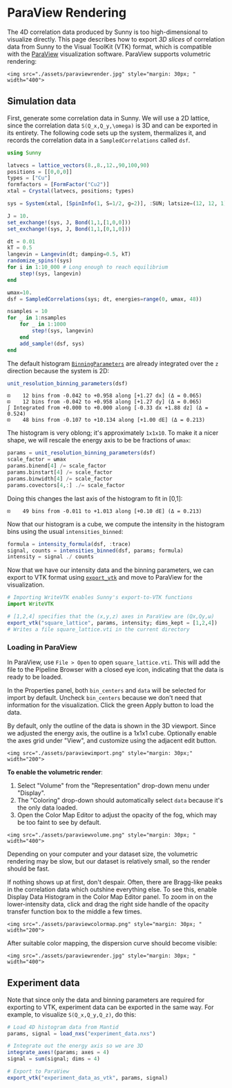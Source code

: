 # ParaView Rendering

The 4D correlation data produced by Sunny is too high-dimensional to visualize
directly. This page describes how to export *3D slices* of correlation data from
Sunny to the Visual ToolKit (VTK) format, which is compatible with the
[ParaView](https://www.paraview.org/) visualization software. ParaView supports
volumetric rendering:

```@raw html
<img src="./assets/paraviewrender.jpg" style="margin: 30px; " width="400">
```

## Simulation data

First, generate some correlation data in Sunny. We will use a 2D lattice, since
the correlation data ``S(Q_x,Q_y,\omega)`` is 3D and can be exported in its
entirety. The following code sets up the system, thermalizes it, and records the
correlation data in a `SampledCorrelations` called `dsf`.

```julia
using Sunny

latvecs = lattice_vectors(8.,8.,12.,90,100,90)
positions = [[0,0,0]]
types = ["Cu"]
formfactors = [FormFactor("Cu2")]
xtal = Crystal(latvecs, positions; types)

sys = System(xtal, [SpinInfo(1, S=1/2, g=2)], :SUN; latsize=(12, 12, 1), seed=1)

J = 10.
set_exchange!(sys, J, Bond(1,1,[1,0,0]))
set_exchange!(sys, J, Bond(1,1,[0,1,0]))

dt = 0.01
kT = 0.5
langevin = Langevin(dt; damping=0.5, kT)
randomize_spins!(sys)
for i in 1:10_000 # Long enough to reach equilibrium
    step!(sys, langevin)
end 

ωmax=10.
dsf = SampledCorrelations(sys; dt, energies=range(0, ωmax, 48))

nsamples = 10
for _ in 1:nsamples
    for _ in 1:1000 
        step!(sys, langevin)
    end
    add_sample!(dsf, sys)
end
```

The default histogram [`BinningParameters`](@ref) are already integrated over the ``z`` direction because the system is 2D:

```julia
unit_resolution_binning_parameters(dsf)
```

```
⊡    12 bins from -0.042 to +0.958 along [+1.27 dx] (Δ = 0.065)
⊡    12 bins from -0.042 to +0.958 along [+1.27 dy] (Δ = 0.065)
∫ Integrated from +0.000 to +0.000 along [-0.33 dx +1.88 dz] (Δ = 0.524)
⊡    48 bins from -0.107 to +10.134 along [+1.00 dE] (Δ = 0.213)
```

The histogram is very oblong; it's approximately `1x1x10`.
To make it a nicer shape, we will rescale the energy axis to be be fractions of `ωmax`:

```julia
params = unit_resolution_binning_parameters(dsf)
scale_factor = ωmax
params.binend[4] /= scale_factor
params.binstart[4] /= scale_factor
params.binwidth[4] /= scale_factor
params.covectors[4,:] ./= scale_factor
```

Doing this changes the last axis of the histogram to fit in [0,1]:

```
⊡    49 bins from -0.011 to +1.013 along [+0.10 dE] (Δ = 0.213)
```

Now that our histogram is a cube, we compute the intensity in the histogram bins
using the usual `intensities_binned`:

```julia
formula = intensity_formula(dsf, :trace)
signal, counts = intensities_binned(dsf, params; formula)
intensity = signal ./ counts
```

Now that we have our intensity data and the binning parameters, we can export to VTK format using [`export_vtk`](@ref) and move to ParaView for the visualization.

```julia
# Importing WriteVTK enables Sunny's export-to-VTK functions
import WriteVTK

# [1,2,4] specifies that the (x,y,z) axes in ParaView are (Qx,Qy,ω)
export_vtk("square_lattice", params, intensity; dims_kept = [1,2,4])
# Writes a file square_lattice.vti in the current directory
```

### Loading in ParaView

In ParaView, use `File > Open` to open `square_lattice.vti`.
This will add the file to the Pipeline Browser with a closed eye icon, indicating that
the data is ready to be loaded.

In the Properties panel, both `bin_centers` and `data` will be selected for import by default.
Uncheck `bin_centers` because we don't need that information for the visualization.
Click the green Apply button to load the data.

By default, only the outline of the data is shown in the 3D viewport.
Since we adjusted the energy axis, the outline is a 1x1x1 cube.
Optionally enable the axes grid under "View", and customize using the adjacent edit button.

```@raw html
<img src="./assets/paraviewimport.png" style="margin: 30px;" width="200">
```

**To enable the volumetric render**:
1. Select "Volume" from the "Representation" drop-down menu under "Display".
2. The "Coloring" drop-down should automatically select `data` because it's the only data loaded.
3. Open the Color Map Editor to adjust the opacity of the fog, which may be too faint to see by default.

```@raw html
<img src="./assets/paraviewvolume.png" style="margin: 30px; " width="400">
```

Depending on your computer and your dataset size, the volumetric rendering may be slow, but our dataset is relatively small, so the render should be fast.

If nothing shows up at first, don't despair.
Often, there are Bragg-like peaks in the correlation data which outshine everything else.
To see this, enable Display Data Histogram in the Color Map Editor panel.
To zoom in on the lower-intensity data, click and drag the right side handle of the opacity transfer function box to the middle a few times.

```@raw html
<img src="./assets/paraviewcolormap.png" style="margin: 30px; " width="200">
```

After suitable color mapping, the dispersion curve should become visible:

```@raw html
<img src="./assets/paraviewrender.jpg" style="margin: 30px; " width="400">
```

## Experiment data

Note that since only the data and binning parameters are required for exporting to VTK,
experiment data can be exported in the same way.
For example, to visualize ``S(Q_x,Q_y,Q_z)``, do this:

```julia
# Load 4D histogram data from Mantid
params, signal = load_nxs("experiment_data.nxs")

# Integrate out the energy axis so we are 3D
integrate_axes!(params; axes = 4)
signal = sum(signal; dims = 4)

# Export to ParaView
export_vtk("experiment_data_as_vtk", params, signal)
```
